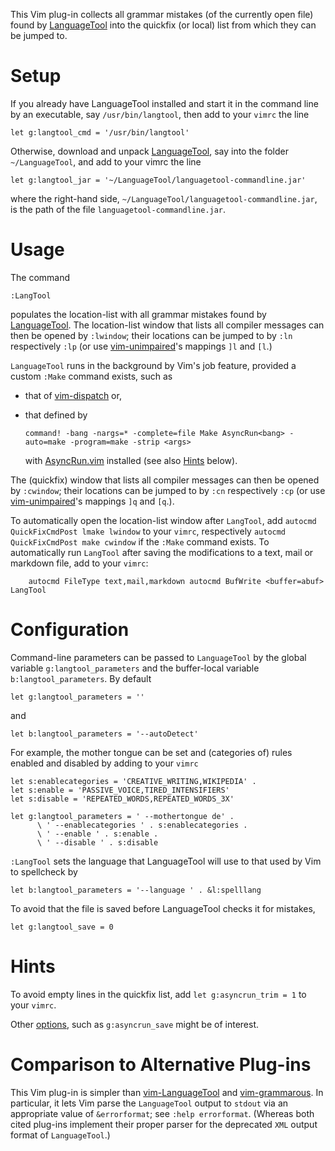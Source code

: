 This Vim plug-in collects all grammar mistakes (of the currently open file) found by [LanguageTool](https://languagetool.org/) into the quickfix (or local) list from which they can be jumped to.

# Setup

If you already have LanguageTool installed and start it in the command line by an executable, say `/usr/bin/langtool`, then add to your `vimrc` the line

```vim
let g:langtool_cmd = '/usr/bin/langtool'
```

Otherwise, download and unpack [LanguageTool](https://languagetool.org/download/), say into the folder `~/LanguageTool`, and add to your vimrc the line

```vim
let g:langtool_jar = '~/LanguageTool/languagetool-commandline.jar'
```

where the right-hand side, `~/LanguageTool/languagetool-commandline.jar`, is the path of the file `languagetool-commandline.jar`.

# Usage

The command

```vim
:LangTool
```

populates the location-list with all grammar mistakes found by [LanguageTool](https://languagetool.org/).
The location-list window that lists all compiler messages can then be opened by `:lwindow`;
their locations can be jumped to by `:ln` respectively `:lp` (or use [vim-unimpaired](https://github.com/tpope/vim-unimpaired)'s mappings `]l` and `[l`.)

`LanguageTool` runs in the background by Vim's job feature, provided a custom `:Make` command exists, such as

- that of [vim-dispatch](https://github.com/tpope/vim-dispatch) or,
- that defined by

    ```vim
    command! -bang -nargs=* -complete=file Make AsyncRun<bang> -auto=make -program=make -strip <args>
    ```

  with [AsyncRun.vim](https://github.com/skywind3000/asyncrun.vim/) installed (see also [Hints](#hints) below).

The (quickfix) window that lists all compiler messages can then be opened by `:cwindow`;
their locations can be jumped to by `:cn` respectively `:cp` (or use [vim-unimpaired](https://github.com/tpope/vim-unimpaired)'s mappings `]q` and `[q`.).

To automatically open the location-list window after `LangTool`, add
`autocmd QuickFixCmdPost lmake lwindow` to your `vimrc`, respectively `autocmd QuickFixCmdPost make cwindow` if the `:Make` command exists.
To automatically run `LangTool` after saving the modifications to a text, mail or markdown file, add to your `vimrc`:

```vim
    autocmd FileType text,mail,markdown autocmd BufWrite <buffer=abuf> LangTool
```

# Configuration

Command-line parameters can be passed to `LanguageTool` by the global variable `g:langtool_parameters` and the buffer-local variable `b:langtool_parameters`.
By default

```vim
let g:langtool_parameters = ''
```

and

```vim
let b:langtool_parameters = '--autoDetect'
```

For example, the mother tongue can be set and (categories of) rules enabled and disabled by adding to your `vimrc`

```vim
let s:enablecategories = 'CREATIVE_WRITING,WIKIPEDIA' .
let s:enable = 'PASSIVE_VOICE,TIRED_INTENSIFIERS'
let s:disable = 'REPEATED_WORDS,REPEATED_WORDS_3X'

let g:langtool_parameters = ' --mothertongue de' .
      \ ' --enablecategories ' . s:enablecategories .
      \ ' --enable ' . s:enable .
      \ ' --disable ' . s:disable
```

`:LangTool` sets the language that LanguageTool will use to that used by Vim to spellcheck by

```vim
let b:langtool_parameters = '--language ' . &l:spelllang
```

To avoid that the file is saved before LanguageTool checks it for mistakes,

```vim
let g:langtool_save = 0
```

# Hints

To avoid empty lines in the quickfix list, add `let g:asyncrun_trim = 1` to your `vimrc`.

Other [options](https://github.com/skywind3000/asyncrun.vim/wiki/Options), such as `g:asyncrun_save` might be of interest.

# Comparison to Alternative Plug-ins

This Vim plug-in is simpler than [vim-LanguageTool](https://github.com/dpelle/vim-LanguageTool) and [vim-grammarous](https://github.com/rhysd/vim-grammarous).
In particular, it lets Vim parse the `LanguageTool` output to `stdout` via an appropriate value of `&errorformat`;
see `:help errorformat`.
(Whereas both cited plug-ins implement their proper parser for the deprecated `XML` output format of `LanguageTool`.)

<!-- A convenience for the user of this Vim plug-in (that its alternatives lack) is the (optional) use of Vim's job feature to that leaves Vim responsive while `LanguageTool` checks the text file in the background, which can take a while. -->


